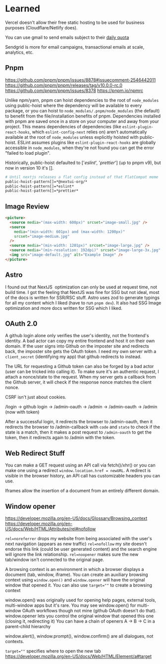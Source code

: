 # Learned

Vercel doesn't allow their free static hosting to be used for business purposes (Cloudflare/Netlify does).

You can use gmail to send emails subject to their [daily quota](https://developers.google.com/gmail/api/reference/quota)

Sendgrid is more for email campaigns, transactional emails at scale, analytics, etc.

## Pnpm

https://github.com/pnpm/pnpm/issues/8878#issuecomment-2546442011
https://github.com/pnpm/pnpm/releases/tag/v10.0.0-rc.0
https://github.com/pnpm/pnpm/issues/8378
https://pnpm.io/npmrc

Unlike npm/yarn, pnpm can hoist dependencies to the root of `node_modules` using public-hoist where the dependency will be available to every package, or you can hoist to `node_modules/.pnpm/node_modules` (the default) to benefit from the file/installation benefits of pnpm. Dependencies installed with pnpm are saved once in a store on your computer and away from your project. This means dependencies of dependencies (like `eslint-plugin-react-hooks`, which `eslint-config-next` relies on) aren’t automatically available at the root of `node_modules` unless explicitly hoisted with public-hoist. ESLint assumes plugins like `eslint-plugin-react-hooks` are globally accessible in `node_modules`, when they're not found you can get the error "failed to load plugin".

Historically, public-hoist defaulted to ['*eslint*', '*prettier*'] (up to pnpm v9), but now in version 10 it's [].

```sh
# Until nextjs releases a flat config instead of that FlatCompat meme
public-hoist-pattern[]=*@nextui-org/*
public-hoist-pattern[]=*eslint*
public-hoist-pattern[]=*prettier*
```

## Image Review

```html
<picture>
  <source media="(max-width: 600px)" srcset="image-small.jpg" />
  <source
    media="(min-width: 601px) and (max-width: 1200px)"
    srcset="image-medium.jpg"
  />
  <source media="(min-width: 1201px)" srcset="image-large.jpg" />
  <source media="(min-resolution: 192dpi)" srcset="image-large-3x.jpg" />
  <img src="image-default.jpg" alt="Example Image" />
</picture>
```

## Astro

I found out that NextJS <Image> optimization can only be used at request time, not build time.
I got the feeling that NextJS was fine for SSG but not ideal, most of the docs is written for SSR/RSC stuff.
Astro uses zod to generate typings for all my content which I liked (have to run `pnpm dev`).
It also had SSG Image optimization and more docs written for SSG which I liked.

## OAuth 2.0

A github login alone only verifies the user's identity, not the frontend's identity.
A bad actor can copy my entire frontend and host it on their own domain.
If the user signs into Github on the imposter site and redirects back, the imposter site gets the OAuth token.
I need my own server with a `client_secret` (identifying my app) that github redirects to instead.

The URL for requesting a Github token can also be forged by a bad actor (user can be tricked into calling it).
To make sure it's an authentic request, I attach a nonce/state to the request.
When my server gets a callback from the Github server, it will check if the response nonce matches the client nonce.

CSRF isn't just about cookies.

/login -> github login -> /admin-oauth -> /admin -> /admin-oauth -> /admin (now with token)

After a successful login, it redirects the browser to /admin-oauth, then it redirects the browser to /admin-callback with `code` and `state` to check if the state is a match, then it makes a post request to `/admin-oauth` to get the token, then it redirects again to /admin with the token.

## Web Redirect Stuff

You can make a GET request using an API call via fetch()/xhr() or you can make one using a redirect `window.location.href = newURL`.
A redirect is visible in the browser history, an API call has customizable headers you can use.

Iframes allow the insertion of a document from an entirely different domain.

## Window opener 

https://developer.mozilla.org/en-US/docs/Glossary/Browsing_context
https://developer.mozilla.org/en-US/docs/Web/HTML/Attributes/rel#nofollow

`rel=noreferrer` drops my website from being associated with the user's next navigation (appears as new traffic)
`rel=nofollow` my site doesn't endorse this link (could be user generated content) and the search engine will ignore the link relationship.
`rel=noopener` makes sure the new tab/window isn't connected to the original page.

A browsing context is an environment in which a browser displays a document (tab, window, iframe).
You can create an auxiliary browsing context using `window.open()` and `window.opener` will have the original window that opened it.
You can also use `target=""` to create a browsing context

window.open() was originally used for opening help pages, external tools, multi-window apps but it's rare.
You may see window.open() for multi-window OAuth workflows though not mine (github OAuth doesn't do that).
window.opener lets you control the original window that opened this one (closing it, redirecting it)
You can have a chain of openers A -> B -> C in a parent-child hierarchy

window.alert(), window.prompt(), window.confirm() are all dialogues, not contexts.

`target=""` specifies where to open the new tab https://developer.mozilla.org/en-US/docs/Web/HTML/Element/a#target
